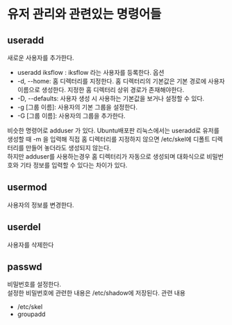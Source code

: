 # 유저 관리와 관련있는 명령어들

## useradd
새로운 사용자를 추가한다.
* useradd iksflow : iksflow 라는 사용자를 등록한다.
옵션
* -d, --home: 홈 디렉터리를 지정한다. 홈 디렉터리의 기본값은 기본 경로에 사용자 이름으로 생성한다. 지정한 홈 디렉터리 상위 경로가 존재해야한다.
* -D, --defaults: 사용자 생성 시 사용하는 기본값을 보거나 설정할 수 있다.
* -g [그룹 이름]: 사용자의 기본 그룹을 설정한다. 
* -G [그룹 이름]: 사용자의 그룹을 추가한다.

비슷한 명령어로 adduser 가 있다.
Ubuntu배포판 리눅스에서는 useradd로 유저를 생성할 때 -m 을 입력해 직접 홈 디렉터리를 지정하지 않으면 /etc/skel에 디폴트 디렉터리를 만들어 놓더라도 생성되지 않는다.  
하지만 adduser를 사용하는경우 홈 디렉터리가 자동으로 생성되며 대화식으로 비밀번호와 기타 정보를 입력할 수 있다는 차이가 있다.
## usermod
사용자의 정보를 변경한다.

## userdel 
사용자를 삭제한다


## passwd
비밀번호를 설정한다.  
설정한 비밀번호에 관련한 내용은 /etc/shadow에 저장된다.
관련 내용

* /etc/skel
* groupadd

